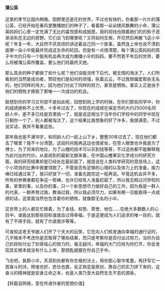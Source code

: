 #### 蒲公英



这里的季节比国内稍晚，田野里还是花的世界，不过也有快的，你看那一片片的蒲公英，已经开始在春风里撒播她们的种子了，看着那一朵朵随风飘舞的小命，蒲公英妈妈们心里一定充满了无比的喜悦感和成就感，我的视线也随着她们的的影子逐渐消失在无边的原野。它们会飞到哪里呢？又将如何生根，开花然后再散飞这小伞呢？年复一年，大自然不厌其烦的讲述着自己同一个故事。虽然连上帝也说不清到底哪一朵小伞能最终完成这生命的轮回，但是有一点很清楚，每个蒲公英妈妈的孩子中大约只有一个能有机会再次成为撒播小伞的妈妈，要不然若干年后的世界，要么将被蒲公英所覆盖，要么他们将最终灭绝。



那么其余的种子都做了些什么呢？他们没能流传下后代，被无情的淘汰了。人们所看到的当然是成功者，赞叹他们是如何的顽强，执着云云，不过我倒偏爱那些无名的，他们同样的伟大，因为他们付出了同样的努力，甚至是牺牲。事实上正是由于他们的牺牲才换取了那唯一一次成功的机会。



联想到你的学习又何尝不是如此呢，回想到刚上学的时候，在你们那些同学中，你的成绩绝称不上优秀，十多年过去了，你现在的成绩在保定市的大约25000名同龄人中，差不多已经是百里挑一了，就是说这相当于当年你们学校中的同学中现在只剩你一个了，别人都被淘汰了，这个结果比我想象的好了许多，我很满意，不过说实话，我并不看重这些。



那年我也是不满18岁，和同龄人们一起上山下乡，整整30年过去了，现在他们都去了哪里？我不十分清楚。这段时间我再这边也很紧张，在旁人眼里也许我是为了博士，为了将来的地位，为了山楂的技术可以买到钱等等，不过这些都不能解释我为此付出的代价。从查阅到的最新文献来看，在中国山楂果实化学成分的研究方面，我的研究结果却是已经处在最前面了，就是说在人类科学研究的竞技场上，这个小项目的比赛中我要领跑了。不管是否有足够的心理的以及体力上的准备，接力棒已经通过来了，我只好放下一切，准备先跑完这一程再说。毕竟这机会并不多，所有的参赛者都在争这一帮棒，也许已经有人准备赶超了，所以我无暇过问学校的事，家里的事，以及你的事，只一个新思想尽力做好自己的工作，因为我是一群人的代表，一群养育过我，教诲过我，所以我必须尽力，如果有朝一日能取得一点成绩的话，这里面当然也包含着你的牺牲，就像那无名的小伞。



这世界上的人都在忙碌着，为了金钱、权势、荣誉、地位……在绝大多数数人的心目中，谁能达到那些目标谁就会过得幸福，于是这便成为人们追求的唯一目的，就有了不择手段，就有了尔虞我诈等等。



可谁知这老天爷跟人们开了个天大的玩笑，它在向人们核发通向幸福的通行证时，几乎根本不考虑你是否取得了哪些结果，而只是考察你是否付出过努力，当你为自己的目标付出了刻骨铭心的努力时，毫无疑问，幸福的大门已经为你打开，你会发现其实根本就没有什么上帝，那钥匙就握在你自己手中。



飞去吧，我那小伞，天涯到处都有你生根的沃土，用你那心智作笔墨，再抒写它一首奋斗的诗，辉煌也好，悲壮也罢，反正铁定是原创，靠自己的实力拼下来的，这奋斗的精神就是安身立命之本，也是人类乃至大自然生生不息的源泉。



【转载自网络，意在传递作者的思想价值】